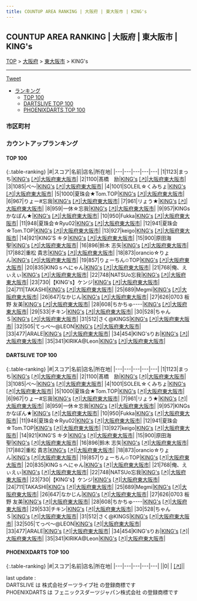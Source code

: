 ```yaml
---
title: COUNTUP AREA RANKING | 大阪府 | 東大阪市 | KING's
---
```

## COUNTUP AREA RANKING | 大阪府 | 東大阪市 | KING's

[TOP](/darts/rank/) > [大阪府](/darts/rank/大阪府/) > [東大阪市](/darts/rank/大阪府/東大阪市/) > KING's

___

<a href="https://twitter.com/share?ref_src=twsrc%5Etfw" data-text="COUNTUP AREA RANKING | 大阪府東大阪市KING's" class="twitter-share-button" data-hashtags="DARTSLIVE,PHOENIXDARTS,darts,ダーツ" data-show-count="false">Tweet</a>

* [ランキング](#カウントアップランキング)
    * [TOP 100](#top-100)
    * [DARTSLIVE TOP 100](#dartslive-top-100)
    * [PHOENIXDARTS TOP 100](#phoenixdarts-top-100)

### 市区町村

<ul>

</ul>

### カウントアップランキング

#### TOP 100



{:.table-ranking}
|#|スコア|名前|店名|所在地|
|---|---|---|---|---|
|1|1123|<span class="rank-name-dl">まっち</span>|<a href="/darts/rank/shops/c2203ad72cfd71e9a3f63593b5358cc4.html">KING's</a> <a href="https://search.dartslive.com/jp/shop/c2203ad72cfd71e9a3f63593b5358cc4">[↗]</a>|<a href="/darts/rank/大阪府/東大阪市">大阪府東大阪市</a>|
|2|1100|<span class="rank-name-dl">髙橋　励</span>|<a href="/darts/rank/shops/c2203ad72cfd71e9a3f63593b5358cc4.html">KING's</a> <a href="https://search.dartslive.com/jp/shop/c2203ad72cfd71e9a3f63593b5358cc4">[↗]</a>|<a href="/darts/rank/大阪府/東大阪市">大阪府東大阪市</a>|
|3|1085|<span class="rank-name-dl">ぺ～</span>|<a href="/darts/rank/shops/c2203ad72cfd71e9a3f63593b5358cc4.html">KING's</a> <a href="https://search.dartslive.com/jp/shop/c2203ad72cfd71e9a3f63593b5358cc4">[↗]</a>|<a href="/darts/rank/大阪府/東大阪市">大阪府東大阪市</a>|
|4|1001|<span class="rank-name-dl">SOLEIL☆くみちょ</span>|<a href="/darts/rank/shops/c2203ad72cfd71e9a3f63593b5358cc4.html">KING's</a> <a href="https://search.dartslive.com/jp/shop/c2203ad72cfd71e9a3f63593b5358cc4">[↗]</a>|<a href="/darts/rank/大阪府/東大阪市">大阪府東大阪市</a>|
|5|1000|<span class="rank-name-dl">夏珠会★Tom.TOP</span>|<a href="/darts/rank/shops/c2203ad72cfd71e9a3f63593b5358cc4.html">KING's</a> <a href="https://search.dartslive.com/jp/shop/c2203ad72cfd71e9a3f63593b5358cc4">[↗]</a>|<a href="/darts/rank/大阪府/東大阪市">大阪府東大阪市</a>|
|6|967|<span class="rank-name-dl">りょー#忘我</span>|<a href="/darts/rank/shops/c2203ad72cfd71e9a3f63593b5358cc4.html">KING's</a> <a href="https://search.dartslive.com/jp/shop/c2203ad72cfd71e9a3f63593b5358cc4">[↗]</a>|<a href="/darts/rank/大阪府/東大阪市">大阪府東大阪市</a>|
|7|961|<span class="rank-name-dl">リょう★</span>|<a href="/darts/rank/shops/c2203ad72cfd71e9a3f63593b5358cc4.html">KING's</a> <a href="https://search.dartslive.com/jp/shop/c2203ad72cfd71e9a3f63593b5358cc4">[↗]</a>|<a href="/darts/rank/大阪府/東大阪市">大阪府東大阪市</a>|
|8|959|<span class="rank-name-dl">一休☆忘我</span>|<a href="/darts/rank/shops/c2203ad72cfd71e9a3f63593b5358cc4.html">KING's</a> <a href="https://search.dartslive.com/jp/shop/c2203ad72cfd71e9a3f63593b5358cc4">[↗]</a>|<a href="/darts/rank/大阪府/東大阪市">大阪府東大阪市</a>|
|9|957|<span class="rank-name-dl">KINGs かなぽん★</span>|<a href="/darts/rank/shops/c2203ad72cfd71e9a3f63593b5358cc4.html">KING's</a> <a href="https://search.dartslive.com/jp/shop/c2203ad72cfd71e9a3f63593b5358cc4">[↗]</a>|<a href="/darts/rank/大阪府/東大阪市">大阪府東大阪市</a>|
|10|950|<span class="rank-name-dl">Fukka</span>|<a href="/darts/rank/shops/c2203ad72cfd71e9a3f63593b5358cc4.html">KING's</a> <a href="https://search.dartslive.com/jp/shop/c2203ad72cfd71e9a3f63593b5358cc4">[↗]</a>|<a href="/darts/rank/大阪府/東大阪市">大阪府東大阪市</a>|
|11|948|<span class="rank-name-dl">夏珠会☆Ryu02</span>|<a href="/darts/rank/shops/c2203ad72cfd71e9a3f63593b5358cc4.html">KING's</a> <a href="https://search.dartslive.com/jp/shop/c2203ad72cfd71e9a3f63593b5358cc4">[↗]</a>|<a href="/darts/rank/大阪府/東大阪市">大阪府東大阪市</a>|
|12|941|<span class="rank-name-dl">夏珠会☆Tom.TOP</span>|<a href="/darts/rank/shops/c2203ad72cfd71e9a3f63593b5358cc4.html">KING's</a> <a href="https://search.dartslive.com/jp/shop/c2203ad72cfd71e9a3f63593b5358cc4">[↗]</a>|<a href="/darts/rank/大阪府/東大阪市">大阪府東大阪市</a>|
|13|927|<span class="rank-name-dl">keigo</span>|<a href="/darts/rank/shops/c2203ad72cfd71e9a3f63593b5358cc4.html">KING's</a> <a href="https://search.dartslive.com/jp/shop/c2203ad72cfd71e9a3f63593b5358cc4">[↗]</a>|<a href="/darts/rank/大阪府/東大阪市">大阪府東大阪市</a>|
|14|921|<span class="rank-name-dl">KING&#x27;S キタ</span>|<a href="/darts/rank/shops/c2203ad72cfd71e9a3f63593b5358cc4.html">KING's</a> <a href="https://search.dartslive.com/jp/shop/c2203ad72cfd71e9a3f63593b5358cc4">[↗]</a>|<a href="/darts/rank/大阪府/東大阪市">大阪府東大阪市</a>|
|15|900|<span class="rank-name-dl">原田海聖</span>|<a href="/darts/rank/shops/c2203ad72cfd71e9a3f63593b5358cc4.html">KING's</a> <a href="https://search.dartslive.com/jp/shop/c2203ad72cfd71e9a3f63593b5358cc4">[↗]</a>|<a href="/darts/rank/大阪府/東大阪市">大阪府東大阪市</a>|
|16|896|<span class="rank-name-dl">鈴木 志矢</span>|<a href="/darts/rank/shops/c2203ad72cfd71e9a3f63593b5358cc4.html">KING's</a> <a href="https://search.dartslive.com/jp/shop/c2203ad72cfd71e9a3f63593b5358cc4">[↗]</a>|<a href="/darts/rank/大阪府/東大阪市">大阪府東大阪市</a>|
|17|882|<span class="rank-name-dl">重松 貴志</span>|<a href="/darts/rank/shops/c2203ad72cfd71e9a3f63593b5358cc4.html">KING's</a> <a href="https://search.dartslive.com/jp/shop/c2203ad72cfd71e9a3f63593b5358cc4">[↗]</a>|<a href="/darts/rank/大阪府/東大阪市">大阪府東大阪市</a>|
|18|873|<span class="rank-name-dl">orancio☆りょん</span>|<a href="/darts/rank/shops/c2203ad72cfd71e9a3f63593b5358cc4.html">KING's</a> <a href="https://search.dartslive.com/jp/shop/c2203ad72cfd71e9a3f63593b5358cc4">[↗]</a>|<a href="/darts/rank/大阪府/東大阪市">大阪府東大阪市</a>|
|19|857|<span class="rank-name-dl">りょーちん✩TOP</span>|<a href="/darts/rank/shops/c2203ad72cfd71e9a3f63593b5358cc4.html">KING's</a> <a href="https://search.dartslive.com/jp/shop/c2203ad72cfd71e9a3f63593b5358cc4">[↗]</a>|<a href="/darts/rank/大阪府/東大阪市">大阪府東大阪市</a>|
|20|835|<span class="rank-name-dl">KINGｓへにゃん</span>|<a href="/darts/rank/shops/c2203ad72cfd71e9a3f63593b5358cc4.html">KING's</a> <a href="https://search.dartslive.com/jp/shop/c2203ad72cfd71e9a3f63593b5358cc4">[↗]</a>|<a href="/darts/rank/大阪府/東大阪市">大阪府東大阪市</a>|
|21|768|<span class="rank-name-dl">俺、えぃえぃ</span>|<a href="/darts/rank/shops/c2203ad72cfd71e9a3f63593b5358cc4.html">KING's</a> <a href="https://search.dartslive.com/jp/shop/c2203ad72cfd71e9a3f63593b5358cc4">[↗]</a>|<a href="/darts/rank/大阪府/東大阪市">大阪府東大阪市</a>|
|22|748|<span class="rank-name-dl">NATSUo忘我</span>|<a href="/darts/rank/shops/c2203ad72cfd71e9a3f63593b5358cc4.html">KING's</a> <a href="https://search.dartslive.com/jp/shop/c2203ad72cfd71e9a3f63593b5358cc4">[↗]</a>|<a href="/darts/rank/大阪府/東大阪市">大阪府東大阪市</a>|
|23|730|<span class="rank-name-dl">【KING&#x27;s】ケンジ</span>|<a href="/darts/rank/shops/c2203ad72cfd71e9a3f63593b5358cc4.html">KING's</a> <a href="https://search.dartslive.com/jp/shop/c2203ad72cfd71e9a3f63593b5358cc4">[↗]</a>|<a href="/darts/rank/大阪府/東大阪市">大阪府東大阪市</a>|
|24|711|<span class="rank-name-dl">TAKASHI</span>|<a href="/darts/rank/shops/c2203ad72cfd71e9a3f63593b5358cc4.html">KING's</a> <a href="https://search.dartslive.com/jp/shop/c2203ad72cfd71e9a3f63593b5358cc4">[↗]</a>|<a href="/darts/rank/大阪府/東大阪市">大阪府東大阪市</a>|
|25|689|<span class="rank-name-dl">Megmi</span>|<a href="/darts/rank/shops/c2203ad72cfd71e9a3f63593b5358cc4.html">KING's</a> <a href="https://search.dartslive.com/jp/shop/c2203ad72cfd71e9a3f63593b5358cc4">[↗]</a>|<a href="/darts/rank/大阪府/東大阪市">大阪府東大阪市</a>|
|26|647|<span class="rank-name-dl">なかじん</span>|<a href="/darts/rank/shops/c2203ad72cfd71e9a3f63593b5358cc4.html">KING's</a> <a href="https://search.dartslive.com/jp/shop/c2203ad72cfd71e9a3f63593b5358cc4">[↗]</a>|<a href="/darts/rank/大阪府/東大阪市">大阪府東大阪市</a>|
|27|626|<span class="rank-name-dl">0703 板野 友美</span>|<a href="/darts/rank/shops/c2203ad72cfd71e9a3f63593b5358cc4.html">KING's</a> <a href="https://search.dartslive.com/jp/shop/c2203ad72cfd71e9a3f63593b5358cc4">[↗]</a>|<a href="/darts/rank/大阪府/東大阪市">大阪府東大阪市</a>|
|28|608|<span class="rank-name-dl">ちかちゅ----</span>|<a href="/darts/rank/shops/c2203ad72cfd71e9a3f63593b5358cc4.html">KING's</a> <a href="https://search.dartslive.com/jp/shop/c2203ad72cfd71e9a3f63593b5358cc4">[↗]</a>|<a href="/darts/rank/大阪府/東大阪市">大阪府東大阪市</a>|
|29|533|<span class="rank-name-dl">チキン</span>|<a href="/darts/rank/shops/c2203ad72cfd71e9a3f63593b5358cc4.html">KING's</a> <a href="https://search.dartslive.com/jp/shop/c2203ad72cfd71e9a3f63593b5358cc4">[↗]</a>|<a href="/darts/rank/大阪府/東大阪市">大阪府東大阪市</a>|
|30|528|<span class="rank-name-dl">ちゃんＳ</span>|<a href="/darts/rank/shops/c2203ad72cfd71e9a3f63593b5358cc4.html">KING's</a> <a href="https://search.dartslive.com/jp/shop/c2203ad72cfd71e9a3f63593b5358cc4">[↗]</a>|<a href="/darts/rank/大阪府/東大阪市">大阪府東大阪市</a>|
|31|512|<span class="rank-name-dl">さく@KINGS</span>|<a href="/darts/rank/shops/c2203ad72cfd71e9a3f63593b5358cc4.html">KING's</a> <a href="https://search.dartslive.com/jp/shop/c2203ad72cfd71e9a3f63593b5358cc4">[↗]</a>|<a href="/darts/rank/大阪府/東大阪市">大阪府東大阪市</a>|
|32|505|<span class="rank-name-dl">てっぺ〜@LEON</span>|<a href="/darts/rank/shops/c2203ad72cfd71e9a3f63593b5358cc4.html">KING's</a> <a href="https://search.dartslive.com/jp/shop/c2203ad72cfd71e9a3f63593b5358cc4">[↗]</a>|<a href="/darts/rank/大阪府/東大阪市">大阪府東大阪市</a>|
|33|477|<span class="rank-name-dl">ARALE</span>|<a href="/darts/rank/shops/c2203ad72cfd71e9a3f63593b5358cc4.html">KING's</a> <a href="https://search.dartslive.com/jp/shop/c2203ad72cfd71e9a3f63593b5358cc4">[↗]</a>|<a href="/darts/rank/大阪府/東大阪市">大阪府東大阪市</a>|
|34|454|<span class="rank-name-dl">KING&#x27;sりお</span>|<a href="/darts/rank/shops/c2203ad72cfd71e9a3f63593b5358cc4.html">KING's</a> <a href="https://search.dartslive.com/jp/shop/c2203ad72cfd71e9a3f63593b5358cc4">[↗]</a>|<a href="/darts/rank/大阪府/東大阪市">大阪府東大阪市</a>|
|35|341|<span class="rank-name-dl">KIRIKA@Leon</span>|<a href="/darts/rank/shops/c2203ad72cfd71e9a3f63593b5358cc4.html">KING's</a> <a href="https://search.dartslive.com/jp/shop/c2203ad72cfd71e9a3f63593b5358cc4">[↗]</a>|<a href="/darts/rank/大阪府/東大阪市">大阪府東大阪市</a>|


#### DARTSLIVE TOP 100



{:.table-ranking}
|#|スコア|名前|店名|所在地|
|---|---|---|---|---|
|1|1123|<span class="rank-name-dl">まっち</span>|<a href="/darts/rank/shops/c2203ad72cfd71e9a3f63593b5358cc4.html">KING's</a> <a href="https://search.dartslive.com/jp/shop/c2203ad72cfd71e9a3f63593b5358cc4">[↗]</a>|<a href="/darts/rank/大阪府/東大阪市">大阪府東大阪市</a>|
|2|1100|<span class="rank-name-dl">髙橋　励</span>|<a href="/darts/rank/shops/c2203ad72cfd71e9a3f63593b5358cc4.html">KING's</a> <a href="https://search.dartslive.com/jp/shop/c2203ad72cfd71e9a3f63593b5358cc4">[↗]</a>|<a href="/darts/rank/大阪府/東大阪市">大阪府東大阪市</a>|
|3|1085|<span class="rank-name-dl">ぺ～</span>|<a href="/darts/rank/shops/c2203ad72cfd71e9a3f63593b5358cc4.html">KING's</a> <a href="https://search.dartslive.com/jp/shop/c2203ad72cfd71e9a3f63593b5358cc4">[↗]</a>|<a href="/darts/rank/大阪府/東大阪市">大阪府東大阪市</a>|
|4|1001|<span class="rank-name-dl">SOLEIL☆くみちょ</span>|<a href="/darts/rank/shops/c2203ad72cfd71e9a3f63593b5358cc4.html">KING's</a> <a href="https://search.dartslive.com/jp/shop/c2203ad72cfd71e9a3f63593b5358cc4">[↗]</a>|<a href="/darts/rank/大阪府/東大阪市">大阪府東大阪市</a>|
|5|1000|<span class="rank-name-dl">夏珠会★Tom.TOP</span>|<a href="/darts/rank/shops/c2203ad72cfd71e9a3f63593b5358cc4.html">KING's</a> <a href="https://search.dartslive.com/jp/shop/c2203ad72cfd71e9a3f63593b5358cc4">[↗]</a>|<a href="/darts/rank/大阪府/東大阪市">大阪府東大阪市</a>|
|6|967|<span class="rank-name-dl">りょー#忘我</span>|<a href="/darts/rank/shops/c2203ad72cfd71e9a3f63593b5358cc4.html">KING's</a> <a href="https://search.dartslive.com/jp/shop/c2203ad72cfd71e9a3f63593b5358cc4">[↗]</a>|<a href="/darts/rank/大阪府/東大阪市">大阪府東大阪市</a>|
|7|961|<span class="rank-name-dl">リょう★</span>|<a href="/darts/rank/shops/c2203ad72cfd71e9a3f63593b5358cc4.html">KING's</a> <a href="https://search.dartslive.com/jp/shop/c2203ad72cfd71e9a3f63593b5358cc4">[↗]</a>|<a href="/darts/rank/大阪府/東大阪市">大阪府東大阪市</a>|
|8|959|<span class="rank-name-dl">一休☆忘我</span>|<a href="/darts/rank/shops/c2203ad72cfd71e9a3f63593b5358cc4.html">KING's</a> <a href="https://search.dartslive.com/jp/shop/c2203ad72cfd71e9a3f63593b5358cc4">[↗]</a>|<a href="/darts/rank/大阪府/東大阪市">大阪府東大阪市</a>|
|9|957|<span class="rank-name-dl">KINGs かなぽん★</span>|<a href="/darts/rank/shops/c2203ad72cfd71e9a3f63593b5358cc4.html">KING's</a> <a href="https://search.dartslive.com/jp/shop/c2203ad72cfd71e9a3f63593b5358cc4">[↗]</a>|<a href="/darts/rank/大阪府/東大阪市">大阪府東大阪市</a>|
|10|950|<span class="rank-name-dl">Fukka</span>|<a href="/darts/rank/shops/c2203ad72cfd71e9a3f63593b5358cc4.html">KING's</a> <a href="https://search.dartslive.com/jp/shop/c2203ad72cfd71e9a3f63593b5358cc4">[↗]</a>|<a href="/darts/rank/大阪府/東大阪市">大阪府東大阪市</a>|
|11|948|<span class="rank-name-dl">夏珠会☆Ryu02</span>|<a href="/darts/rank/shops/c2203ad72cfd71e9a3f63593b5358cc4.html">KING's</a> <a href="https://search.dartslive.com/jp/shop/c2203ad72cfd71e9a3f63593b5358cc4">[↗]</a>|<a href="/darts/rank/大阪府/東大阪市">大阪府東大阪市</a>|
|12|941|<span class="rank-name-dl">夏珠会☆Tom.TOP</span>|<a href="/darts/rank/shops/c2203ad72cfd71e9a3f63593b5358cc4.html">KING's</a> <a href="https://search.dartslive.com/jp/shop/c2203ad72cfd71e9a3f63593b5358cc4">[↗]</a>|<a href="/darts/rank/大阪府/東大阪市">大阪府東大阪市</a>|
|13|927|<span class="rank-name-dl">keigo</span>|<a href="/darts/rank/shops/c2203ad72cfd71e9a3f63593b5358cc4.html">KING's</a> <a href="https://search.dartslive.com/jp/shop/c2203ad72cfd71e9a3f63593b5358cc4">[↗]</a>|<a href="/darts/rank/大阪府/東大阪市">大阪府東大阪市</a>|
|14|921|<span class="rank-name-dl">KING&#x27;S キタ</span>|<a href="/darts/rank/shops/c2203ad72cfd71e9a3f63593b5358cc4.html">KING's</a> <a href="https://search.dartslive.com/jp/shop/c2203ad72cfd71e9a3f63593b5358cc4">[↗]</a>|<a href="/darts/rank/大阪府/東大阪市">大阪府東大阪市</a>|
|15|900|<span class="rank-name-dl">原田海聖</span>|<a href="/darts/rank/shops/c2203ad72cfd71e9a3f63593b5358cc4.html">KING's</a> <a href="https://search.dartslive.com/jp/shop/c2203ad72cfd71e9a3f63593b5358cc4">[↗]</a>|<a href="/darts/rank/大阪府/東大阪市">大阪府東大阪市</a>|
|16|896|<span class="rank-name-dl">鈴木 志矢</span>|<a href="/darts/rank/shops/c2203ad72cfd71e9a3f63593b5358cc4.html">KING's</a> <a href="https://search.dartslive.com/jp/shop/c2203ad72cfd71e9a3f63593b5358cc4">[↗]</a>|<a href="/darts/rank/大阪府/東大阪市">大阪府東大阪市</a>|
|17|882|<span class="rank-name-dl">重松 貴志</span>|<a href="/darts/rank/shops/c2203ad72cfd71e9a3f63593b5358cc4.html">KING's</a> <a href="https://search.dartslive.com/jp/shop/c2203ad72cfd71e9a3f63593b5358cc4">[↗]</a>|<a href="/darts/rank/大阪府/東大阪市">大阪府東大阪市</a>|
|18|873|<span class="rank-name-dl">orancio☆りょん</span>|<a href="/darts/rank/shops/c2203ad72cfd71e9a3f63593b5358cc4.html">KING's</a> <a href="https://search.dartslive.com/jp/shop/c2203ad72cfd71e9a3f63593b5358cc4">[↗]</a>|<a href="/darts/rank/大阪府/東大阪市">大阪府東大阪市</a>|
|19|857|<span class="rank-name-dl">りょーちん✩TOP</span>|<a href="/darts/rank/shops/c2203ad72cfd71e9a3f63593b5358cc4.html">KING's</a> <a href="https://search.dartslive.com/jp/shop/c2203ad72cfd71e9a3f63593b5358cc4">[↗]</a>|<a href="/darts/rank/大阪府/東大阪市">大阪府東大阪市</a>|
|20|835|<span class="rank-name-dl">KINGｓへにゃん</span>|<a href="/darts/rank/shops/c2203ad72cfd71e9a3f63593b5358cc4.html">KING's</a> <a href="https://search.dartslive.com/jp/shop/c2203ad72cfd71e9a3f63593b5358cc4">[↗]</a>|<a href="/darts/rank/大阪府/東大阪市">大阪府東大阪市</a>|
|21|768|<span class="rank-name-dl">俺、えぃえぃ</span>|<a href="/darts/rank/shops/c2203ad72cfd71e9a3f63593b5358cc4.html">KING's</a> <a href="https://search.dartslive.com/jp/shop/c2203ad72cfd71e9a3f63593b5358cc4">[↗]</a>|<a href="/darts/rank/大阪府/東大阪市">大阪府東大阪市</a>|
|22|748|<span class="rank-name-dl">NATSUo忘我</span>|<a href="/darts/rank/shops/c2203ad72cfd71e9a3f63593b5358cc4.html">KING's</a> <a href="https://search.dartslive.com/jp/shop/c2203ad72cfd71e9a3f63593b5358cc4">[↗]</a>|<a href="/darts/rank/大阪府/東大阪市">大阪府東大阪市</a>|
|23|730|<span class="rank-name-dl">【KING&#x27;s】ケンジ</span>|<a href="/darts/rank/shops/c2203ad72cfd71e9a3f63593b5358cc4.html">KING's</a> <a href="https://search.dartslive.com/jp/shop/c2203ad72cfd71e9a3f63593b5358cc4">[↗]</a>|<a href="/darts/rank/大阪府/東大阪市">大阪府東大阪市</a>|
|24|711|<span class="rank-name-dl">TAKASHI</span>|<a href="/darts/rank/shops/c2203ad72cfd71e9a3f63593b5358cc4.html">KING's</a> <a href="https://search.dartslive.com/jp/shop/c2203ad72cfd71e9a3f63593b5358cc4">[↗]</a>|<a href="/darts/rank/大阪府/東大阪市">大阪府東大阪市</a>|
|25|689|<span class="rank-name-dl">Megmi</span>|<a href="/darts/rank/shops/c2203ad72cfd71e9a3f63593b5358cc4.html">KING's</a> <a href="https://search.dartslive.com/jp/shop/c2203ad72cfd71e9a3f63593b5358cc4">[↗]</a>|<a href="/darts/rank/大阪府/東大阪市">大阪府東大阪市</a>|
|26|647|<span class="rank-name-dl">なかじん</span>|<a href="/darts/rank/shops/c2203ad72cfd71e9a3f63593b5358cc4.html">KING's</a> <a href="https://search.dartslive.com/jp/shop/c2203ad72cfd71e9a3f63593b5358cc4">[↗]</a>|<a href="/darts/rank/大阪府/東大阪市">大阪府東大阪市</a>|
|27|626|<span class="rank-name-dl">0703 板野 友美</span>|<a href="/darts/rank/shops/c2203ad72cfd71e9a3f63593b5358cc4.html">KING's</a> <a href="https://search.dartslive.com/jp/shop/c2203ad72cfd71e9a3f63593b5358cc4">[↗]</a>|<a href="/darts/rank/大阪府/東大阪市">大阪府東大阪市</a>|
|28|608|<span class="rank-name-dl">ちかちゅ----</span>|<a href="/darts/rank/shops/c2203ad72cfd71e9a3f63593b5358cc4.html">KING's</a> <a href="https://search.dartslive.com/jp/shop/c2203ad72cfd71e9a3f63593b5358cc4">[↗]</a>|<a href="/darts/rank/大阪府/東大阪市">大阪府東大阪市</a>|
|29|533|<span class="rank-name-dl">チキン</span>|<a href="/darts/rank/shops/c2203ad72cfd71e9a3f63593b5358cc4.html">KING's</a> <a href="https://search.dartslive.com/jp/shop/c2203ad72cfd71e9a3f63593b5358cc4">[↗]</a>|<a href="/darts/rank/大阪府/東大阪市">大阪府東大阪市</a>|
|30|528|<span class="rank-name-dl">ちゃんＳ</span>|<a href="/darts/rank/shops/c2203ad72cfd71e9a3f63593b5358cc4.html">KING's</a> <a href="https://search.dartslive.com/jp/shop/c2203ad72cfd71e9a3f63593b5358cc4">[↗]</a>|<a href="/darts/rank/大阪府/東大阪市">大阪府東大阪市</a>|
|31|512|<span class="rank-name-dl">さく@KINGS</span>|<a href="/darts/rank/shops/c2203ad72cfd71e9a3f63593b5358cc4.html">KING's</a> <a href="https://search.dartslive.com/jp/shop/c2203ad72cfd71e9a3f63593b5358cc4">[↗]</a>|<a href="/darts/rank/大阪府/東大阪市">大阪府東大阪市</a>|
|32|505|<span class="rank-name-dl">てっぺ〜@LEON</span>|<a href="/darts/rank/shops/c2203ad72cfd71e9a3f63593b5358cc4.html">KING's</a> <a href="https://search.dartslive.com/jp/shop/c2203ad72cfd71e9a3f63593b5358cc4">[↗]</a>|<a href="/darts/rank/大阪府/東大阪市">大阪府東大阪市</a>|
|33|477|<span class="rank-name-dl">ARALE</span>|<a href="/darts/rank/shops/c2203ad72cfd71e9a3f63593b5358cc4.html">KING's</a> <a href="https://search.dartslive.com/jp/shop/c2203ad72cfd71e9a3f63593b5358cc4">[↗]</a>|<a href="/darts/rank/大阪府/東大阪市">大阪府東大阪市</a>|
|34|454|<span class="rank-name-dl">KING&#x27;sりお</span>|<a href="/darts/rank/shops/c2203ad72cfd71e9a3f63593b5358cc4.html">KING's</a> <a href="https://search.dartslive.com/jp/shop/c2203ad72cfd71e9a3f63593b5358cc4">[↗]</a>|<a href="/darts/rank/大阪府/東大阪市">大阪府東大阪市</a>|
|35|341|<span class="rank-name-dl">KIRIKA@Leon</span>|<a href="/darts/rank/shops/c2203ad72cfd71e9a3f63593b5358cc4.html">KING's</a> <a href="https://search.dartslive.com/jp/shop/c2203ad72cfd71e9a3f63593b5358cc4">[↗]</a>|<a href="/darts/rank/大阪府/東大阪市">大阪府東大阪市</a>|


#### PHOENIXDARTS TOP 100



{:.table-ranking}
|#|スコア|名前|店名|所在地|
|---|---|---|---|---|
||0|<span class="rank-name-dl"> </span>|<a href="/darts/rank/shops/.html"></a> <a href="">[↗]</a>|<a href="/darts/rank//"></a>|


<div class="footer border-top border-gray-light mt-5 pt-3 text-right text-gray">
    last update : <span style="font-weight: italic" id="foot_last_modified"></span><br />
    DARTSLIVE は 株式会社ダーツライブ社 の登録商標です<br />
    PHOENIXDARTS は フェニックスダーツジャパン株式会社 の登録商標です<br />
</div>

<script src="https://cdnjs.cloudflare.com/ajax/libs/jquery.tablesorter/2.31.3/js/jquery.tablesorter.min.js" integrity="sha512-qzgd5cYSZcosqpzpn7zF2ZId8f/8CHmFKZ8j7mU4OUXTNRd5g+ZHBPsgKEwoqxCtdQvExE5LprwwPAgoicguNg==" crossorigin="anonymous" referrerpolicy="no-referrer"></script>
<link rel="stylesheet" href="https://cdnjs.cloudflare.com/ajax/libs/jquery.tablesorter/2.31.3/css/theme.default.min.css" integrity="sha512-wghhOJkjQX0Lh3NSWvNKeZ0ZpNn+SPVXX1Qyc9OCaogADktxrBiBdKGDoqVUOyhStvMBmJQ8ZdMHiR3wuEq8+w==" crossorigin="anonymous" referrerpolicy="no-referrer" />
<script>
$(function() {
    $(".table-ranking").tablesorter({sortList:[[0, 0]]});
    $("#foot_last_modified").text(formatDate(new Date(document.lastModified), 'yyyy-MM-dd HH:mm:ss'));
});
</script>

<script async src="https://platform.twitter.com/widgets.js" charset="utf-8"></script>